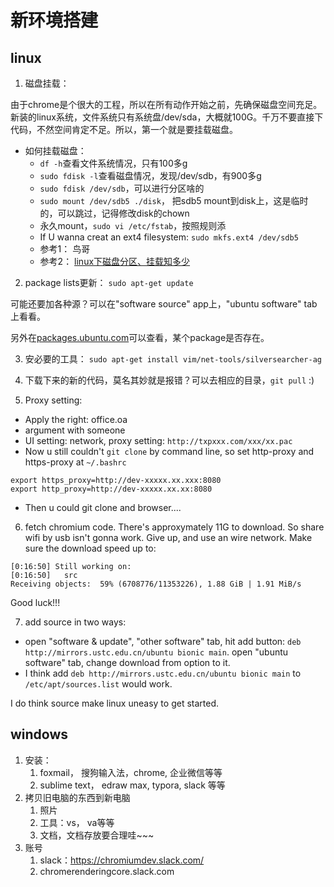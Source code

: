 # 新环境搭建


## linux

1. 磁盘挂载：

由于chrome是个很大的工程，所以在所有动作开始之前，先确保磁盘空间充足。新装的linux系统，文件系统只有系统盘/dev/sda，大概就100G。千万不要直接下代码，不然空间肯定不足。所以，第一个就是要挂载磁盘。

- 如何挂载磁盘：
  - `df -h`查看文件系统情况，只有100多g
  - `sudo fdisk -l`查看磁盘情况，发现/dev/sdb，有900多g
  - `sudo fdisk /dev/sdb`，可以进行分区啥的
  - `sudo mount /dev/sdb5 ./disk`， 把sdb5 mount到disk上，这是临时的，可以跳过，记得修改disk的chown
  - 永久mount，`sudo vi /etc/fstab`，按照规则添
  - If U wanna creat an ext4 filesystem: `sudo mkfs.ext4 /dev/sdb5`  
  - 参考1： 鸟哥
  - 参考2： [linux下磁盘分区、挂载知多少](https://www.jianshu.com/p/ce31ae7da616)


2. package lists更新： `sudo apt-get update`

可能还要加各种源？可以在"software source" app上，"ubuntu software" tab上看看。

另外在[packages.ubuntu.com](https://packages.ubuntu.com)可以查看，某个package是否存在。 

3. 安必要的工具： `sudo apt-get install vim/net-tools/silversearcher-ag`

4. 下载下来的新的代码，莫名其妙就是报错？可以去相应的目录，`git pull` :)

5. Proxy setting:

- Apply the right: office.oa
- argument with someone
- UI setting: network, proxy setting: `http://txpxxx.com/xxx/xx.pac`
- Now u still couldn't `git clone` by command line, so set http-proxy and https-proxy at `~/.bashrc`

```
export https_proxy=http://dev-xxxxx.xx.xxx:8080
export http_proxy=http://dev-xxxxx.xx.xx:8080
```
- Then u could git clone and browser....

6. fetch chromium code. There's approxymately 11G to download. So share wifi by usb isn't gonna work. Give up, and use an wire network. Make sure the download speed up to: 

```
[0:16:50] Still working on:
[0:16:50]   src
Receiving objects:  59% (6708776/11353226), 1.88 GiB | 1.91 MiB/s 
```

Good luck!!!

7. add source in two ways:

- open "software & update", "other software" tab, hit add button: `deb http://mirrors.ustc.edu.cn/ubuntu bionic main`. open "ubuntu software" tab, change download from option to it.
- I think add `deb http://mirrors.ustc.edu.cn/ubuntu bionic main` to `/etc/apt/sources.list` would work.

I do think source make linux uneasy to get started.


## windows

1. 安装：
   1. foxmail， 搜狗输入法，chrome, 企业微信等等
   2. sublime text， edraw max, typora, slack 等等
2. 拷贝旧电脑的东西到新电脑
   1. 照片
   2. 工具：vs， va等等
   3. 文档，文档存放要合理哇~~~
3. 账号
   1. slack：https://chromiumdev.slack.com/
   2. chromerenderingcore.slack.com
